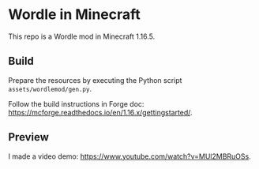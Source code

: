 # Wordle in Minecraft

This repo is a Wordle mod in Minecraft 1.16.5.

## Build

Prepare the resources by executing the Python script `assets/wordlemod/gen.py`.

Follow the build instructions in Forge doc: https://mcforge.readthedocs.io/en/1.16.x/gettingstarted/.

## Preview

I made a video demo: https://www.youtube.com/watch?v=MUl2MBRuOSs.
